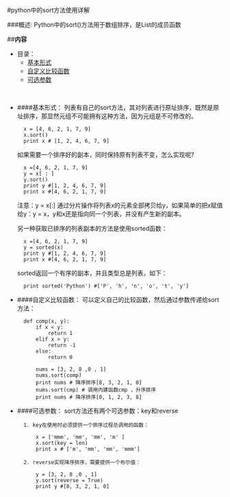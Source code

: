 #python中的sort方法使用详解

###概述:
Python中的sort()方法用于数组排序，是List的成员函数

##**内容**

* 目录：
    * [基本形式](#user-content-基本形式)
    * [自定义比较函数](#user-content-自定义比较函数)
    * [可选参数](#user-content-可选参数)

<br>


* ####基本形式：
	列表有自己的sort方法，其对列表进行原址排序，既然是原址排序，那显然元组不可能拥有这种方法，因为元组是不可修改的。

		x = [4, 6, 2, 1, 7, 9]
		x.sort()
		print x # [1, 2, 4, 6, 7, 9]

	如果需要一个排序好的副本，同时保持原有列表不变，怎么实现呢?

		x =[4, 6, 2, 1, 7, 9]
		y = x[ : ]
		y.sort()
		print y #[1, 2, 4, 6, 7, 9]
		print x #[4, 6, 2, 1, 7, 9]

	注意：y = x[:] 通过分片操作将列表x的元素全部拷贝给y，如果简单的把x赋值给y：y = x，y和x还是指向同一个列表，并没有产生新的副本。

	另一种获取已排序的列表副本的方法是使用sorted函数：

		x =[4, 6, 2, 1, 7, 9]
		y = sorted(x)
		print y #[1, 2, 4, 6, 7, 9]
		print x #[4, 6, 2, 1, 7, 9]

	sorted返回一个有序的副本，并且类型总是列表，如下：

		print sorted('Python') #['P', 'h', 'n', 'o', 't', 'y']

* ####自定义比较函数：
    可以定义自己的比较函数，然后通过参数传递给sort方法：

    	def comp(x, y):
			if x < y:
				return 1
			elif x > y:
				return -1
			else:
				return 0
			 
			nums = [3, 2, 8 ,0 , 1]
			nums.sort(comp)
			print nums # 降序排序[8, 3, 2, 1, 0]
			nums.sort(cmp) # 调用内建函数cmp ，升序排序
			print nums # 降序排序[0, 1, 2, 3, 8]

* ####可选参数：
	sort方法还有两个可选参数：key和reverse

		1. key在使用时必须提供一个排序过程总调用的函数：

			x = ['mmm', 'mm', 'mm', 'm' ]
			x.sort(key = len)
			print x # ['m', 'mm', 'mm', 'mmm']

		2. reverse实现降序排序，需要提供一个布尔值：

			y = [3, 2, 8 ,0 , 1]
			y.sort(reverse = True)
			print y #[8, 3, 2, 1, 0]
	